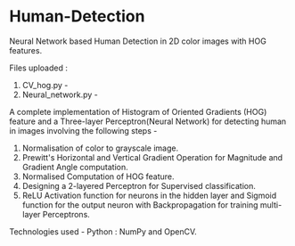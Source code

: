 # Human-Detection
Neural Network based Human Detection in 2D color images with HOG features.

Files uploaded :
1. CV_hog.py - 
2. Neural_network.py - 

A complete implementation of Histogram of Oriented Gradients (HOG) feature and a Three-layer Perceptron(Neural Network) for detecting human in images involving the following steps -

1. Normalisation of color to grayscale image.
2. Prewitt's Horizontal and Vertical Gradient Operation for Magnitude and Gradient Angle computation.
3. Normalised Computation of HOG feature.
4. Designing a 2-layered Perceptron for Supervised classification. 
5. ReLU Activation function for neurons in the hidden layer and Sigmoid function for the output neuron with Backpropagation for training multi-layer Perceptrons.

Technologies used - Python : NumPy and OpenCV.

